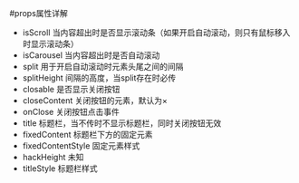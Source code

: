 #props属性详解
* isScroll 当内容超出时是否显示滚动条（如果开启自动滚动，则只有鼠标移入时显示滚动条）
* isCarousel 当内容超出时是否自动滚动
* split 用于开启自动滚动时元素头尾之间的间隔
* splitHeight 间隔的高度，当split存在时必传
* closable 是否显示关闭按钮
* closeContent 关闭按钮的元素，默认为×
* onClose 关闭按钮点击事件
* title 标题栏，当不传时不显示标题栏，同时关闭按钮无效
* fixedContent 标题栏下方的固定元素
* fixedContentStyle 固定元素样式
* hackHeight 未知
* titleStyle 标题栏样式

